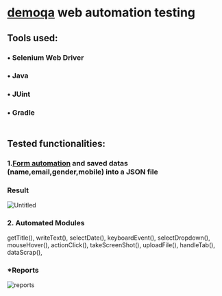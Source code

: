 # [demoqa](https://demoqa.com/automation-practice-form) web automation testing

## Tools used:

### • Selenium Web Driver

### • Java

### • JUint

### • Gradle </br> </br>

## Tested functionalities:

###  1.[Form automation](https://demoqa.com/automation-practice-form) and saved datas (name,email,gender,mobile) into a JSON file



### Result

![Untitled](https://user-images.githubusercontent.com/102640942/183817088-a8a08dcd-a005-4ff3-9a33-22b0a5cf272d.png)




###  2. Automated Modules 
getTitle(), 
writeText(), 
selectDate(), 
keyboardEvent(), 
selectDropdown(),  
mouseHover(), 
actionClick(), 
takeScreenShot(), 
uploadFile(), 
handleTab(),
dataScrap(),


### *Reports
![reports](https://user-images.githubusercontent.com/102640942/184291545-4a042edc-f501-4e80-a1df-396e9900b1a6.png)

